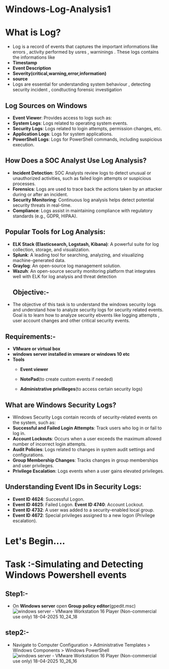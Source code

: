 # Windows-Log-Analysis1
# What is Log?
- Log is a record of events that captures the important informations like errors , activity performed by usres , warninings . These logs contains the informations like
- **Timestamp**
- **Event Description**
- **Severity(critical,warning,error,information)**
- **source**
- Logs are essential for understanding system behaviour , detecting security incident , condtucting forensic investigation

## Log Sources on Windows
- **Event Viewer**: Provides access to logs such as:
- **System Logs**: Logs related to operating system events.
- **Security Logs**: Logs related to login attempts, permission changes, etc.
- **Application Logs**: Logs for system applications.
- **PowerShell Logs**: Logs for PowerShell commands, including suspicious execution.
## How Does a SOC Analyst Use Log Analysis?
- **Incident Detection**: SOC Analysts review logs to detect unusual or unauthorized activities, such as failed login attempts or suspicious processes.
- **Forensics**: Logs are used to trace back the actions taken by an attacker during or after an incident.
- **Security Monitoring**: Continuous log analysis helps detect potential security threats in real-time.
- **Compliance**: Logs assist in maintaining compliance with regulatory standards (e.g., GDPR, HIPAA).

## Popular Tools for Log Analysis:
- **ELK Stack (Elasticsearch, Logstash, Kibana)**: A powerful suite for log collection, storage, and visualization.
- **Splunk**: A leading tool for searching, analyzing, and visualizing machine-generated data.
- **Graylog**: An open-source log management solution.
- **Wazuh**: An open-source security monitoring platform that integrates well with ELK for log analysis and threat detection
  ## Objective:-
 - The objective of this task is to understand the windows security logs and understand how to analyze security logs for security related events. Goal is to learn how to analyze security ebvents like logging attempts , user account changes and other critical security events.
## Requirements:-
- **VMware or virtual box**
- **windows server installed in vmware or windows 10 etc**
- **Tools**
     - **Event viewer**
     - **NotePad**(to create custom events if needed)

     - **Administrative privilleges**(to access certain security logs)
## What are Windows Security Logs?
- Windows Security Logs contain records of security-related events on the system, such as:
- **Successful and Failed Login Attempts**: Track users who log in or fail to log in.
- **Account Lockouts**: Occurs when a user exceeds the maximum allowed number of incorrect login attempts.
- **Audit Policies**: Logs related to changes in system audit settings and configurations.
- **Group Membership Changes**: Tracks changes in group memberships and user privileges.
- **Privilege Escalation**: Logs events when a user gains elevated privileges.
## Understanding Event IDs in Security Logs:
- **Event ID 4624**: Successful Logon.
- **Event ID 4625**: Failed Logon.
 **Event ID 4740**: Account Lockout.
- **Event ID 4732**: A user was added to a security-enabled local group.
- **Event ID 4672**: Special privileges assigned to a new logon (Privilege escalation).
# Let's Begin....
# Task :-Simulating and Detecting Windows Powershell events
## Step1:- 
- On **Windows server** open **Group policy editor**(gpedit.msc)
![windows server - VMware Workstation 16 Player (Non-commercial use only) 18-04-2025 10_24_18](https://github.com/user-attachments/assets/598b09af-31c5-46d1-b63d-403f6f899b88)
## step2:-
- Navigate to Computer Configuration > Administrative Templates > Windows Components > Windows PowerShell
![windows server - VMware Workstation 16 Player (Non-commercial use only) 18-04-2025 10_26_16](https://github.com/user-attachments/assets/681076f9-0f35-4abb-98a6-f5ad3eca57b8)


  

  
